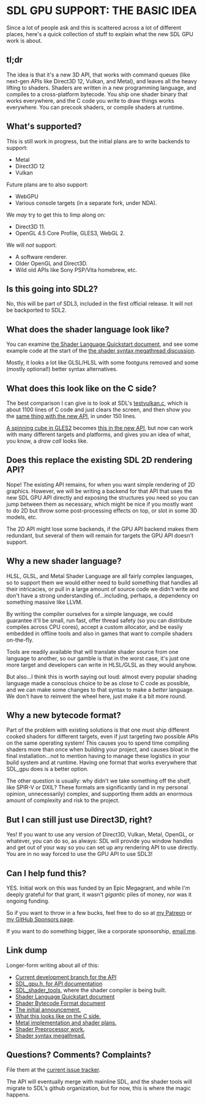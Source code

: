 
# SDL GPU SUPPORT: THE BASIC IDEA

Since a lot of people ask and this is scattered across a lot of different
places, here's a quick collection of stuff to explain what the new SDL GPU
work is about.

## tl;dr

The idea is that it's a new 3D API, that works with command queues (like
next-gen APIs like Direct3D 12, Vulkan, and Metal), and leaves all the heavy
lifting to shaders. Shaders are written in a new programming language, and
compiles to a cross-platform bytecode. You ship one shader binary that works
everywhere, and the C code you write to draw things works everywhere.
You can precook shaders, or compile shaders at runtime.

## What's supported?

This is still work in progress, but the initial plans are to write backends
to support:

- Metal
- Direct3D 12
- Vulkan

Future plans are to also support:

- WebGPU
- Various console targets (in a separate fork, under NDA).

We _may_ try to get this to limp along on:

- Direct3D 11.
- OpenGL 4.5 Core Profile, GLES3, WebGL 2.

We will _not_ support:

- A software renderer.
- Older OpenGL and Direct3D.
- Wild old APIs like Sony PSP/Vita homebrew, etc.

## Is this going into SDL2?

No, this will be part of SDL3, included in the first official release. It will not be backported to SDL2.

## What does the shader language look like?

You can examine [the Shader Language Quickstart document](README-shader-language-quickstart.md), and see some
example code at the start of the [the shader syntax megathread discussion](https://github.com/libsdl-org/SDL_shader_tools/issues/3).

Mostly, it looks a lot like GLSL/HLSL with some footguns removed and some
(mostly optional!) better syntax alternatives.


## What does this look like on the C side?

The best comparison I can give is to look at SDL's [testvulkan.c](https://github.com/icculus/SDL/blob/gpu-api/test/testvulkan.c),
which is about 1100 lines of C code and just clears the screen, and then
show you the [same thing with the new API](https://github.com/icculus/SDL/blob/gpu-api/test/testgpu_simple_clear.c),
in under 150 lines.

[A spinning cube in GLES2](https://github.com/icculus/SDL/blob/gpu-api/test/testgles2.c) becomes
[this in the new API](https://github.com/icculus/SDL/blob/gpu-api/test/testgpu_spinning_cube.c),
but now can work with many different targets and platforms, and gives you an idea of what, you
know, a _draw call_ looks like.


## Does this replace the existing SDL 2D rendering API?

Nope! The existing API remains, for when you want simple rendering of 2D
graphics. However, we will be writing a backend for that API that uses the
new SDL GPU API directly and exposing the structures you need so you can
jump between them as necessary, which might be nice if you mostly want to
do 2D but throw some post-processing effects on top, or slot in some 3D
models, etc.

The 2D API might lose some backends, if the GPU API backend makes them
redundant, but several of them will remain for targets the GPU API doesn't
support.


## Why a new shader language?

HLSL, GLSL, and Metal Shader Language are all fairly complex languages, so to
support them we would either need to build something that handles all their 
intricacies, or pull in a large amount of source code we didn't write and don't
have a strong understanding of...including, perhaps, a dependency on something
massive like LLVM.

By writing the compiler ourselves for a simple language, we could guarantee it'll
be small, run fast, offer thread safety (so you can distribute compiles across CPU
cores), accept a custom allocator, and be easily embedded in offline tools and also
in games that want to compile shaders on-the-fly.

Tools are readily available that will translate shader source from one language to
another, so our gamble is that in the worst case, it's just one more target and
developers can write in HLSL/GLSL as they would anyhow.

But also...I think this is worth saying out loud: almost every popular shading
language made a conscious choice to be as close to C code as possible, and we can
make some changes to that syntax to make a _better_ language. We don't have to
reinvent the wheel here, just make it a bit more round.


## Why a new bytecode format?

Part of the problem with existing solutions is that one must ship different cooked shaders
for different targets, even if just targeting two possible APIs on the same operating system!
This causes you to spend time compiling shaders more than once when building your
project, and causes bloat in the final installation...not to mention having to manage these
logistics in your build system and at runtime. Having one format that works everywhere that
SDL_gpu does is a better option.

The other question is usually: why didn't we take something off the shelf, like SPIR-V or
DXIL? These formats are significantly (and in my personal opinion, unnecessarily) complex,
and supporting them adds an enormous amount of complexity and risk to the project.


## But I can still just use Direct3D, right?

Yes! If you want to use any version of Direct3D, Vulkan, Metal, OpenGL, or whatever,
you can do so, as always: SDL will provide you window handles and get out of your
way so you can set up any rendering API to use directly. You are in no way forced to
use the GPU API to use SDL3!


## Can I help fund this?

YES. Initial work on this was funded by an Epic Megagrant, and while I'm
deeply grateful for that grant, it wasn't _gigantic_ piles of money, nor
was it ongoing funding.

So if you want to throw in a few bucks, feel free to do so at
[my Patreon](https://patreon.com/icculus) or
[my GitHub Sponsors page](https://github.com/sponsors/icculus).

If you want to do something bigger, like a corporate sponsorship,
[email me](mailto:icculus@icculus.org).


## Link dump

Longer-form writing about all of this:

- [Current development branch for the API](https://github.com/icculus/SDL/tree/gpu-api)
- [SDL_gpu.h, for API documentation](https://github.com/icculus/SDL/blob/gpu-api/include/SDL3/SDL_gpu.h)
- [SDL_shader_tools](https://github.com/libsdl-org/SDL_shader_tools), where the shader compiler is being built.
- [Shader Language Quickstart document](README-shader-language-quickstart.md)
- [Shader Bytecode Format document](README-bytecode-format.md)
- [The initial announcement.](https://www.patreon.com/posts/new-project-top-58563886)
- [What this looks like on the C side.](https://www.patreon.com/posts/sdl-gpu-update-65960741)
- [Metal implementation and shader plans.](https://www.patreon.com/posts/sdl-gpu-apple-66552682)
- [Shader Preprocessor work.](https://www.patreon.com/posts/sdl-gpu-and-67437415)
- [Shader syntax megathread.](https://github.com/icculus/SDL/issues/3)


## Questions? Comments? Complaints?

File them at the [current issue tracker](https://github.com/icculus/SDL/issues/new).

The API will eventually merge with mainline SDL, and the shader tools will migrate
to SDL's github organization, but for now, this is where the magic happens.

